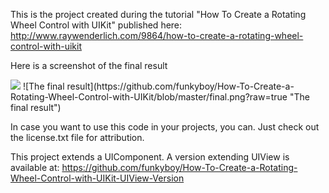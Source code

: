 This is the project created during the tutorial "How To Create a Rotating Wheel Control with UIKit" published here: http://www.raywenderlich.com/9864/how-to-create-a-rotating-wheel-control-with-uikit

Here is a screenshot of the final result

<img src="final.jpg"/>
![The final result](https://github.com/funkyboy/How-To-Create-a-Rotating-Wheel-Control-with-UIKit/blob/master/final.png?raw=true "The final result")

In case you want to use this code in your projects, you can.
Just check out the license.txt file for attribution.

This project extends a UIComponent.
A version extending UIView is available at:
https://github.com/funkyboy/How-To-Create-a-Rotating-Wheel-Control-with-UIKit-UIView-Version